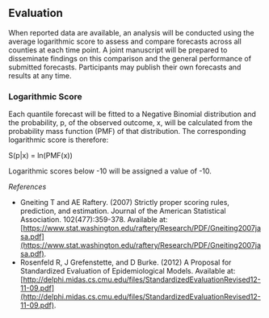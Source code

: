 Evaluation
------------------

When reported data are available, an analysis will be conducted using the average logarithmic score to assess and compare forecasts across all 
counties at each time point. A joint manuscript will be prepared to disseminate findings on this comparison and 
the general performance of submitted forecasts. Participants may publish their own forecasts and results at any time.

### Logarithmic Score

Each quantile forecast will be fitted to a Negative Binomial distribution and the probability, p, of the observed outcome, x, 
will be calculated from the probability mass function (PMF) of that distribution. The corresponding logarithmic score is therefore:

S(p|x) = ln(PMF(x))

Logarithmic scores below -10 will be assigned a value of -10.

*References*

- Gneiting T and AE Raftery. (2007) Strictly proper scoring rules, prediction, and estimation. Journal of the American Statistical Association. 102(477):359-378. Available at: [https://www.stat.washington.edu/raftery/Research/PDF/Gneiting2007jasa.pdf](https://www.stat.washington.edu/raftery/Research/PDF/Gneiting2007jasa.pdf).
- Rosenfeld R, J Grefenstette, and D Burke. (2012) A Proposal for Standardized Evaluation of Epidemiological Models. Available at: [http://delphi.midas.cs.cmu.edu/files/StandardizedEvaluationRevised12-11-09.pdf](http://delphi.midas.cs.cmu.edu/files/StandardizedEvaluationRevised12-11-09.pdf).
